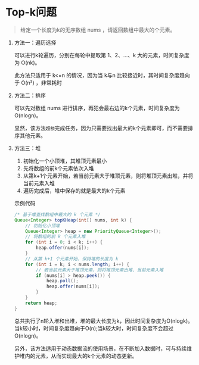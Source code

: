 # Top-k问题

> 给定一个长度为k的无序数组 nums ，请返回数组中最大的个元素。

1. 方法一：遍历选择

    可以进行k轮遍历，分别在每轮中提取第 1、2、...、k 大的元素，时间复杂度为 O(nk)。

    此方法只适用于 k<=n 的情况，因为当 k与n 比较接近时，其时间复杂度趋向于 O(n²) ，非常耗时

2. 方法二：排序
   
    可以先对数组 nums 进行排序，再犯会最右边的k个元素，时间复杂度为 O(nlogn)。

    显然，该方法`超额`完成任务，因为只需要找出最大的k个元素即可，而不需要排序其他元素。

3. 方法三：堆
   
    1. 初始化一个小顶堆，其堆顶元素最小
    2. 先将数组的前k个元素依次入堆
    3. 从第k+1个元素开始，若当前元素大于堆顶元素，则将堆顶元素出堆，并将当前元素入堆
    4. 遍历完成后，堆中保存的就是最大的k个元素

    示例代码

    ```java
    /* 基于堆查找数组中最大的 k 个元素 */
    Queue<Integer> topKHeap(int[] nums, int k) {
        // 初始化小顶堆
        Queue<Integer> heap = new PriorityQueue<Integer>();
        // 将数组的前 k 个元素入堆
        for (int i = 0; i < k; i++) {
            heap.offer(nums[i]);
        }
        // 从第 k+1 个元素开始，保持堆的长度为 k
        for (int i = k; i < nums.length; i++) {
            // 若当前元素大于堆顶元素，则将堆顶元素出堆、当前元素入堆
            if (nums[i] > heap.peek()) {
                heap.poll();
                heap.offer(nums[i]);
            }
        }
        return heap;
    }
    ```

    总共执行了n轮入堆和出堆，堆的最大长度为k，因此时间复杂度为O(nlogk)。当k较小时，时间复杂度趋向于O(n);当k较大时，时间复杂度不会超过O(nlogn)。

    另外，该方法适用于动态数据流的使用场景，在不断加入数据时，可与持续维护堆内的元素，从而实现最大的k个元素的动态更新。